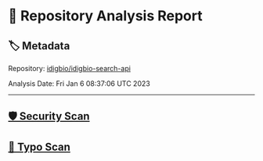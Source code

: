 # 🧪 Repository Analysis Report

## 🏷️ Metadata

Repository:
[idigbio/idigbio-search-api](https://github.com/idigbio/idigbio-search-api)

Analysis Date:
Fri Jan  6 08:37:06 UTC 2023

---

## [🛡️ Security Scan](./security)


## [🚫 Typo Scan](./typos)



